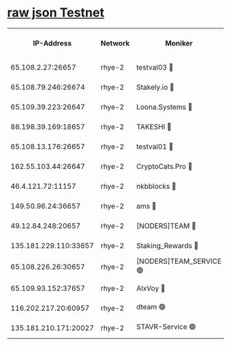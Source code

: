 
[raw json Testnet](https://rpc-check.quickt.stavr.tech/quickt/rpc-quickt-result.json)
=


<table><tr><th>IP-Address</th><th>Network</th><th>Moniker</th><th>Latest Block Height</th><th>Earliest Block Height</th><th>Catching Up</th><th>Tx Index</th><th>Voting Power</th><th>Scan Time</th></tr><tr><td>65.108.2.27:26657</td><td>rhye-2</td><td>testval03 🔴</td><td>1434796</td><td>1</td><td>False</td><td>on</td><td>11002050</td><td>2024-03-26T20:48:29.796159894UTC</td></tr><tr><td>65.108.79.246:26674</td><td>rhye-2</td><td>Stakely.io 🔴</td><td>1434796</td><td>1</td><td>False</td><td>on</td><td>10010</td><td>2024-03-26T20:48:30.144629027UTC</td></tr><tr><td>65.109.39.223:26647</td><td>rhye-2</td><td>Loona.Systems 🔴</td><td>1434797</td><td>1</td><td>False</td><td>off</td><td>86949</td><td>2024-03-26T20:48:35.114541253UTC</td></tr><tr><td>88.198.39.169:18657</td><td>rhye-2</td><td>TAKESHI 🔴</td><td>1434797</td><td>1</td><td>False</td><td>off</td><td>40542</td><td>2024-03-26T20:48:35.678520595UTC</td></tr><tr><td>65.108.13.176:26657</td><td>rhye-2</td><td>testval01 🔴</td><td>1434797</td><td>1</td><td>False</td><td>on</td><td>13082010</td><td>2024-03-26T20:48:36.334582056UTC</td></tr><tr><td>162.55.103.44:26647</td><td>rhye-2</td><td>CryptoCats.Pro 🔴</td><td>1434802</td><td>1</td><td>False</td><td>off</td><td>9999</td><td>2024-03-26T20:49:03.951612244UTC</td></tr><tr><td>46.4.121.72:11157</td><td>rhye-2</td><td>nkbblocks 🔴</td><td>1434795</td><td>70101</td><td>False</td><td>off</td><td>81084</td><td>2024-03-26T20:48:22.938976112UTC</td></tr><tr><td>149.50.96.24:36657</td><td>rhye-2</td><td>ams 🔴</td><td>1366700</td><td>133501</td><td>False</td><td>on</td><td>10732</td><td>2024-03-26T20:48:49.444218417UTC</td></tr><tr><td>49.12.84.248:20657</td><td>rhye-2</td><td>[NODERS]TEAM 🔴</td><td>1434799</td><td>146001</td><td>False</td><td>on</td><td>59690</td><td>2024-03-26T20:48:47.050583512UTC</td></tr><tr><td>135.181.229.110:33657</td><td>rhye-2</td><td>Staking_Rewards 🔴</td><td>1434797</td><td>149101</td><td>False</td><td>on</td><td>9900</td><td>2024-03-26T20:48:35.441021819UTC</td></tr><tr><td>65.108.226.26:30657</td><td>rhye-2</td><td>[NODERS]TEAM_SERVICE 🟢</td><td>1434797</td><td>241501</td><td>False</td><td>on</td><td>0</td><td>2024-03-26T20:48:35.999856652UTC</td></tr><tr><td>65.109.93.152:37657</td><td>rhye-2</td><td>AlxVoy 🔴</td><td>1434796</td><td>315173</td><td>False</td><td>on</td><td>150351</td><td>2024-03-26T20:48:27.349133595UTC</td></tr><tr><td>116.202.217.20:60957</td><td>rhye-2</td><td>dteam 🟢</td><td>1434797</td><td>1334001</td><td>False</td><td>on</td><td>0</td><td>2024-03-26T20:48:32.744300129UTC</td></tr><tr><td>135.181.210.171:20027</td><td>rhye-2</td><td>STAVR-Service 🟢</td><td>1434799</td><td>1434001</td><td>False</td><td>on</td><td>0</td><td>2024-03-26T20:48:44.792020317UTC</td></tr></table>
